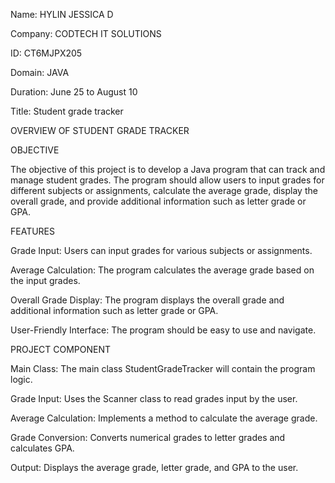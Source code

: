 Name: HYLIN JESSICA D

Company: CODTECH IT SOLUTIONS

ID: CT6MJPX205

Domain: JAVA

Duration: June 25 to August 10

Title: Student grade tracker

OVERVIEW OF STUDENT GRADE TRACKER

OBJECTIVE 

The objective of this project is to develop a Java program that can track and manage student grades. The program should allow users to input grades for different subjects or assignments, calculate the average grade, display the overall grade, and provide additional information such as letter grade or GPA.

FEATURES

Grade Input: Users can input grades for various subjects or assignments.

Average Calculation: The program calculates the average grade based on the input grades.

Overall Grade Display: The program displays the overall grade and additional information such as letter grade or GPA.

User-Friendly Interface: The program should be easy to use and navigate.

PROJECT COMPONENT

Main Class: The main class StudentGradeTracker will contain the program logic.

Grade Input: Uses the Scanner class to read grades input by the user.

Average Calculation: Implements a method to calculate the average grade.

Grade Conversion: Converts numerical grades to letter grades and calculates GPA.

Output: Displays the average grade, letter grade, and GPA to the user.
